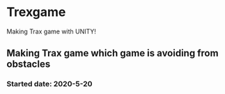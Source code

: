 # Trexgame
Making Trax game with UNITY!


## Making Trax game which game is avoiding from obstacles

### Started date: 2020-5-20
